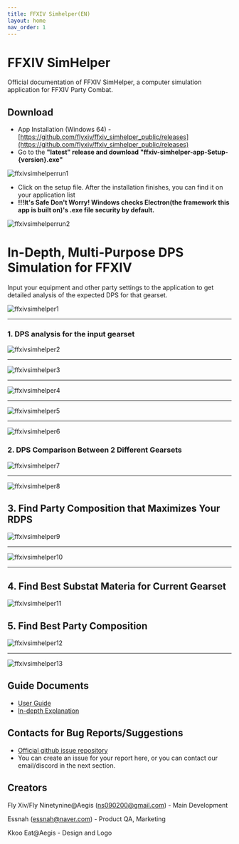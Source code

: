 ```yaml
---
title: FFXIV Simhelper(EN) 
layout: home
nav_order: 1
---
```


# FFXIV SimHelper 
Official documentation of FFXIV SimHelper, a computer simulation application for FFXIV Party Combat.

## Download
* App Installation (Windows 64) - [https://github.com/flyxiv/ffxiv_simhelper_public/releases](https://github.com/flyxiv/ffxiv_simhelper_public/releases)
* Go to the **"latest" release and download "ffxiv-simhelper-app-Setup-{version}.exe"**

![ffxivsimhelperrun1](../../images/ffxivsimhelperinstallation.png)

* Click on the setup file. After the installation finishes, you can find it on your application list
* **!!!It's Safe Don't Worry! Windows checks Electron(the framework this app is built on)'s .exe file security by default.**

![ffxivsimhelperrun2](../../images/ffxivsimhelperinstallation2.png)


# In-Depth, Multi-Purpose DPS Simulation for FFXIV

Input your equipment and other party settings to the application to get detailed analysis of the expected DPS for that gearset.

![ffxivsimhelper1](../../images/ffxivsimhelper1.png)

---

### 1. DPS analysis for the input gearset

![ffxivsimhelper2](../../images/ffxivsimhelper2.png)

---

![ffxivsimhelper3](../../images/ffxivsimhelper3.png)

---

![ffxivsimhelper4](../../images/ffxivsimhelper4.png)

---

![ffxivsimhelper5](../../images/ffxivsimhelper5.png)

---

![ffxivsimhelper6](../../images/ffxivsimhelper6.png)



### 2. DPS Comparison Between 2 Different Gearsets

![ffxivsimhelper7](../../images/ffxivsimhelper7.png)

---

![ffxivsimhelper8](../../images/ffxivsimhelper8.png)



## 3. Find Party Composition that Maximizes Your RDPS
![ffxivsimhelper9](../../images/ffxivsimhelper9.png)

---

![ffxivsimhelper10](../../images/ffxivsimhelper10.png)

---

## 4. Find Best Substat Materia for Current Gearset
![ffxivsimhelper11](../../images/ffxivsimhelper11.png)

## 5. Find Best Party Composition 
![ffxivsimhelper12](../../images/partycompositionen.png)

---

![ffxivsimhelper13](../../images/partycompositionen2.png)

## Guide Documents
* [User Guide](./userguideen.html) 
* [In-depth Explanation](./indepthen.html)

## Contacts for Bug Reports/Suggestions 
* [Official github issue repository](https://github.com/flyxiv/ffxiv_simhelper_issues/issues)
* You can create an issue for your report here, or you can contact our email/discord in the next section. 


## Creators
Fly Xiv/Fly Ninetynine@Aegis (ns090200@gmail.com) - Main Development

Essnah (essnah@naver.com) - Product QA, Marketing 

Kkoo Eat@Aegis - Design and Logo

